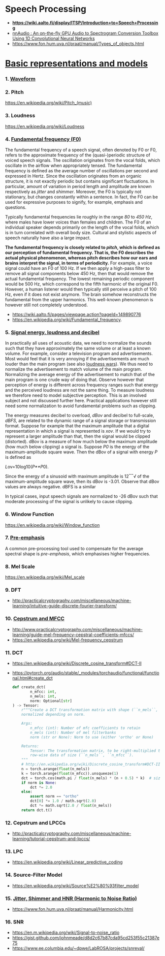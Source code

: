 # Speech Processing

* **https://wiki.aalto.fi/display/ITSP/Introduction+to+Speech+Processing**
* [nnAudio : An on-the-fly GPU Audio to Spectrogram Conversion Toolbox Using 1D Convolutional Neural Networks](https://arxiv.org/abs/1912.12055)
* https://www.fon.hum.uva.nl/praat/manual/Types_of_objects.html

# [Basic representations and models](https://wiki.aalto.fi/display/ITSP/Basic+representations+and+models)

### 1. [Waveform](https://wiki.aalto.fi/display/ITSP/Waveform)

### 2. Pitch

https://en.wikipedia.org/wiki/Pitch_(music)

### 3. Loudness

https://en.wikipedia.org/wiki/Loudness

### 4. [Fundamental frequency (F0)](https://wiki.aalto.fi/pages/viewpage.action?pageId=149890776)

The fundamental frequency of a speech signal, often denoted by F0 or F0, refers to the approximate frequency of the (quasi-)periodic structure of voiced speech signals. The oscillation originates from the vocal folds, which oscillate in the airflow when appropriately tensed. The fundamental frequency is defined as the average number of oscillations per second and expressed in Hertz. Since the oscillation originates from an organic structure, it is not exactly periodic but contains significant fluctuations. In particular, amount of variation in period length and amplitude are known respectively as *jitter* and *shimmer*. Moreover, the F0 is typically not stationary, but changes constantly within a sentence. In fact, the F0 can be used for expressive purposes to signify, for example, emphasis and questions.

Typically fundamental frequencies lie roughly in the range *80* to *450 Hz*, where males have lower voices than females and children. The F0 of an individual speaker depends primarily on the length of the vocal folds, which is in turn correlated with overall body size. Cultural and stylistic aspects of speech naturally have also a large impact.

**The fundamental frequency is closely related to *pitch*, which is defined as our perception of fundamental frequency. That is, the F0 describes the actual physical phenomenon, whereas pitch describes how our ears and brains interpret the signal, in terms of periodicity.** For example, a voice signal could have an F0 of 100 Hz. If we then apply a high-pass filter to remove all signal components below 450 Hz, then that would remove the actual fundamental frequency. The lowest remaining periodic component would be 500 Hz, which correspond to the fifth harmonic of the original F0. However, a human listener would then typically still perceive a pitch of 100 Hz, even if it does not exist anymore. The brain somehow reconstructs the fundamental from the upper harmonics. This well-known phenomenon is however still not completely understood.

* https://wiki.aalto.fi/pages/viewpage.action?pageId=149890776
* https://en.wikipedia.org/wiki/Fundamental_frequency.

### 5. [Signal energy, loudness and decibel](https://wiki.aalto.fi/display/ITSP/Signal+energy%2C+loudness+and+decibel)

In practically all uses of acoustic data, we need to normalize the sounds such that they have approximately the same volume or at least a known volume. For example, consider a television program and advertisements. Most would feel that it is very annoying if the advertisements are much louder than the main program (see also [loudness wars](https://en.wikipedia.org/wiki/Loudness_war)). We thus need to normalize the advertisement to match volume of the main program. Normalizing the average energy of the advertisement to match that of the main program is one crude way of doing that. Observe however that perception of energy is different across frequency ranges such that energy and the perceived loudness are not the same thing. To measure loudness we therefore need to model subjective perception. This is an involved subject and not discussed further here. Practical applications however still need some normalization to avoid fundamental problems such as clipping.

The energy measures decibel to overload, *dBov* and decibel to full-scale, *dBFS,* are related to the dynamic range of a signal storage or transmission format. Suppose for example that the maximum amplitude that a digital representation in which a signal is represented is *xov*. If we would try to represent a larger amplitude than that, then the signal would be clipped (distorted). dBov is a measure of how much below the maximum amplitude (how much below clipping) a signal is. Suppose *P0* is the energy of the maximum-amplitude square wave. Then the dBov of a signal with energy *P* is defined as

*L*ov=10log10(*P**P*0).

Since the energy of a sinusoid with maximum amplitude is 12‾‾√ of the maximum-amplitude square wave, then its dBov is -3.01. Observe that dBov values are always negative. dBFS is a similar

In typical cases, input speech signals are normalized to -26 dBov such that moderate processing of the signal is unlikely to cause clipping.

### 6. Window Function

https://en.wikipedia.org/wiki/Window_function

### 7. [Pre-emphasis](https://wiki.aalto.fi/display/ITSP/Pre-emphasis)

A common pre-processing tool used to compensate for the average spectral shape is *pre-emphasis*, which emphasises higher frequencies.

### 8. Mel Scale

https://en.wikipedia.org/wiki/Mel_scale

### 9. DFT

* http://practicalcryptography.com/miscellaneous/machine-learning/intuitive-guide-discrete-fourier-transform/

### 10. [Cepstrum and MFCC](https://wiki.aalto.fi/display/ITSP/Cepstrum+and+MFCC)

* http://www.practicalcryptography.com/miscellaneous/machine-learning/guide-mel-frequency-cepstral-coefficients-mfccs/
* https://en.wikipedia.org/wiki/Mel-frequency_cepstrum

### 11. DCT

* https://en.wikipedia.org/wiki/Discrete_cosine_transform#DCT-II

* https://pytorch.org/audio/stable/_modules/torchaudio/functional/functional.html#create_dct

  ```python
  def create_dct(
          n_mfcc: int,
          n_mels: int,
          norm: Optional[str]
  ) -> Tensor:
      r"""Create a DCT transformation matrix with shape (``n_mels``, ``n_mfcc``),
      normalized depending on norm.

      Args:
          n_mfcc (int): Number of mfc coefficients to retain
          n_mels (int): Number of mel filterbanks
          norm (str or None): Norm to use (either 'ortho' or None)

      Returns:
          Tensor: The transformation matrix, to be right-multiplied to
          row-wise data of size (``n_mels``, ``n_mfcc``).
      """
      # http://en.wikipedia.org/wiki/Discrete_cosine_transform#DCT-II
      n = torch.arange(float(n_mels))
      k = torch.arange(float(n_mfcc)).unsqueeze(1)
      dct = torch.cos(math.pi / float(n_mels) * (n + 0.5) * k)  # size (n_mfcc, n_mels)
      if norm is None:
          dct *= 2.0
      else:
          assert norm == "ortho"
          dct[0] *= 1.0 / math.sqrt(2.0)
          dct *= math.sqrt(2.0 / float(n_mels))
      return dct.t()
  ```

### 12. Cepstrum and LPCCs

* http://practicalcryptography.com/miscellaneous/machine-learning/tutorial-cepstrum-and-lpccs/



### 13. LPC

* https://en.wikipedia.org/wiki/Linear_predictive_coding



### 14. Source-Filter Model

* https://en.wikipedia.org/wiki/Source%E2%80%93filter_model



### 15. [Jitter, Shimmer and HNR (Harmonic to Noise Ratio)](https://pdf.sciencedirectassets.com/282073/1-s2.0-S2212017313X00040/1-s2.0-S2212017313002788/main.pdf?X-Amz-Security-Token=IQoJb3JpZ2luX2VjEFsaCXVzLWVhc3QtMSJGMEQCIA4n44zjZeFTKMt6DXEKQSb4%2Fhn2OXuACgn5tBG9VcfgAiB3NsTVBaV9rUd9Ncg2CJzgoGiBTGRUQW%2Bw1Dkg%2FK0t2yr6AwhEEAQaDDA1OTAwMzU0Njg2NSIMXHuKA3Z2Ro8wGA9jKtcDWFqX9MbPzjzYP%2F70iWLc9nc4XZXqV8euIIps1BptfU%2FuumNgifJX1uDBpVG5BdzkPeoGkzALRsamp7udB39nwtV4%2BgzinVqg3AaKH4MrzTd38UOFicPO9OAgSgUqT13qDjYBmeO02LfOyn97st%2F7ZI7ywBFOW1s8dOs8nh1n0DN4fGu5dbqQXW0prWa6ATa9pkLoIZOqzRAx7XouFy1m%2BVvCjFjPjbSVXzlzAlYSEFNPLoWq4YJ4eck%2FeDvQwXIGumxRHiw7OXdw7JJ5%2FnoIP0HfqU8NDAY3Auw8U0c8CJF4icWf7ok3rb5hB9ZuskmopBXiq%2BJ1aI%2F3d6gG3%2B92DLbq%2FnluF1vCQAgq%2BZA8lx8AdO7n3VEZt3JMWJ4s9CeyYOJmziq45JjEoDAJsaqKItgnX8gIm3DxaRfjr2C3lP8jLlzLRWUKv%2FPjp4iIDWR546AZKSxzDBcuPHc5eW8%2Fw5IRwKMALE9%2BgvIa%2FlRklM%2BygXbl9r286W9OUz0GNzuqymb3QnBFuYTN%2Fr3UW0cjrdjLZgdXZXnFOnT7nv8zuWPAWxPD7W4236WgGioaEqYl8lxM3dkkx6mh4Lex2y9dAFnQdztCYfWpVIZ5jqQ3m5twKLdMrT11MLXukIcGOqYBlDmVthxgKe4s3WfIL4obgC6sV87aRkOabaZit8pbtJD3M0v6654GtAfNqPCWsisqFni3ts2U%2FSdRB0yz8mU7V%2FCzoObSeXG81hTxKTdVzf%2BrCO0sq2mWYwvjXPE7eqDOMPsOSMQHHwE%2FvnEfjfBO8J1qPLu7YM3CItgjWxq%2BlROxJxF7%2FUdh3Lqmrp%2B0OzUXBTgR%2Ban114dRkud8YQEuYPUhaBC8vw%3D%3D&X-Amz-Algorithm=AWS4-HMAC-SHA256&X-Amz-Date=20210706T115200Z&X-Amz-SignedHeaders=host&X-Amz-Expires=300&X-Amz-Credential=ASIAQ3PHCVTY7HFIMI5B%2F20210706%2Fus-east-1%2Fs3%2Faws4_request&X-Amz-Signature=af8287d985eae940605a85d8f3f90e9f4da55ba9b7e97fc5bbb5fd31f5885bdf&hash=1f560f1fdb057e026247519b09f10a8cb4b08c69f300f2e98ca78ce01653cfc4&host=68042c943591013ac2b2430a89b270f6af2c76d8dfd086a07176afe7c76c2c61&pii=S2212017313002788&tid=spdf-5f2ea002-69f1-40f1-b243-68cf45f9c6d6&sid=b85a4ad11928754d041a52a30babec8bb271gxrqa&type=client)

* https://www.fon.hum.uva.nl/praat/manual/Harmonicity.html



### 16. SNR

* https://en.m.wikipedia.org/wiki/Signal-to-noise_ratio
* https://gist.github.com/johnmeade/d8d2c67b87cda95cd253f55c21387e75
* https://www.ee.columbia.edu/~dpwe/LabROSA/projects/snreval/
